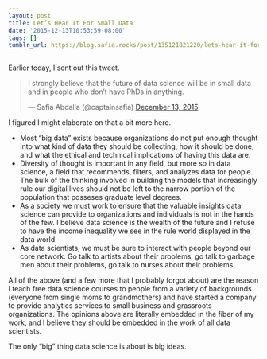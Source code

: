 ```yaml
---
layout: post
title: Let’s Hear It For Small Data
date: '2015-12-13T10:53:59-08:00'
tags: []
tumblr_url: https://blog.safia.rocks/post/135121821220/lets-hear-it-for-small-data
---
```

Earlier today, I sent out this tweet.

> I strongly believe that the future of data science will be in small data and in people who don’t have PhDs in anything.
> 
> — Safia Abdalla (@captainsafia) [December 13, 2015](https://twitter.com/captainsafia/status/676042184441896961)

I figured I might elaborate on that a bit more here.

- Most “big data” exists because organizations do not put enough thought into what kind of data they should be collecting, how it should be done, and what the ethical and technical implications of having this data are.
- Diversity of thought is important in any field, but more so in data science, a field that recommends, filters, and analyzes data for people. The bulk of the thinking involved in building the models that increasingly rule our digital lives should not be left to the narrow portion of the population that posseses graduate level degrees.
- As a society we must work to ensure that the valuable insights data science can provide to organizations and individuals is not in the hands of the few. I believe data science is the wealth of the future and I refuse to have the income inequality we see in the rule world displayed in the data world.
- As data scientists, we must be sure to interact with people beyond our core network. Go talk to artists about their problems, go talk to garbage men about their problems, go talk to nurses about their problems.

All of the above (and a few more that I probably forgot about) are the reason I teach free data science courses to people from a variety of backgrounds (everyone from single moms to grandmothers) and have started a company to provide analytics services to small business and grassroots organizations. The opinions above are literally embedded in the fiber of my work, and I believe they should be embedded in the work of all data scientists.

The only “big” thing data science is about is big ideas.

